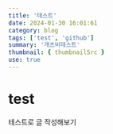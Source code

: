 ```yaml
---
title: '테스트'
date: 2024-01-30 16:01:61
category: blog
tags: ['test', 'github']
summary: '개츠비테스트'
thumbnail: { thumbnailSrc }
use: true
---
```


# test

테스트로 글 작성해보기
